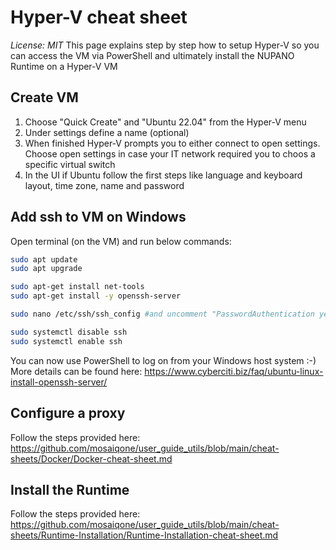 # Hyper-V cheat sheet
*License: MIT*
This page explains step by step how to setup Hyper-V so you can access the VM via PowerShell and ultimately install the NUPANO Runtime on a Hyper-V VM

## Create VM
1. Choose "Quick Create" and "Ubuntu 22.04" from the Hyper-V menu
2. Under settings define a name (optional)
3. When finished Hyper-V prompts you to either connect to open settings. Choose open settings in case your IT network required you to choos a specific virtual switch
4. In the UI if Ubuntu follow the first steps like language and keyboard layout, time zone, name and password

## Add ssh to VM on Windows
Open terminal (on the VM) and run below commands:

```sh
sudo apt update
sudo apt upgrade

sudo apt-get install net-tools
sudo apt-get install -y openssh-server

sudo nano /etc/ssh/ssh_config #and uncomment "PasswordAuthentication yes"

sudo systemctl disable ssh
sudo systemctl enable ssh
```

You can now use PowerShell to log on from your Windows host system :-)
More details can be found here:
https://www.cyberciti.biz/faq/ubuntu-linux-install-openssh-server/

## Configure a proxy 
Follow the steps provided here: https://github.com/mosaiqone/user_guide_utils/blob/main/cheat-sheets/Docker/Docker-cheat-sheet.md

## Install the Runtime
Follow the steps provided here: https://github.com/mosaiqone/user_guide_utils/blob/main/cheat-sheets/Runtime-Installation/Runtime-Installation-cheat-sheet.md
